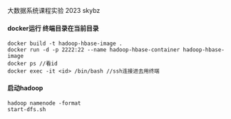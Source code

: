 大数据系统课程实验 2023
skybz 

#### docker运行 终端目录在当前目录

```shell
docker build -t hadoop-hbase-image .
docker run -d -p 2222:22 --name hadoop-hbase-container hadoop-hbase-image
docker ps //看id
docker exec -it <id> /bin/bash //ssh连接进去用终端 
```

#### 启动hadoop
```shell
hadoop namenode -format
start-dfs.sh
```